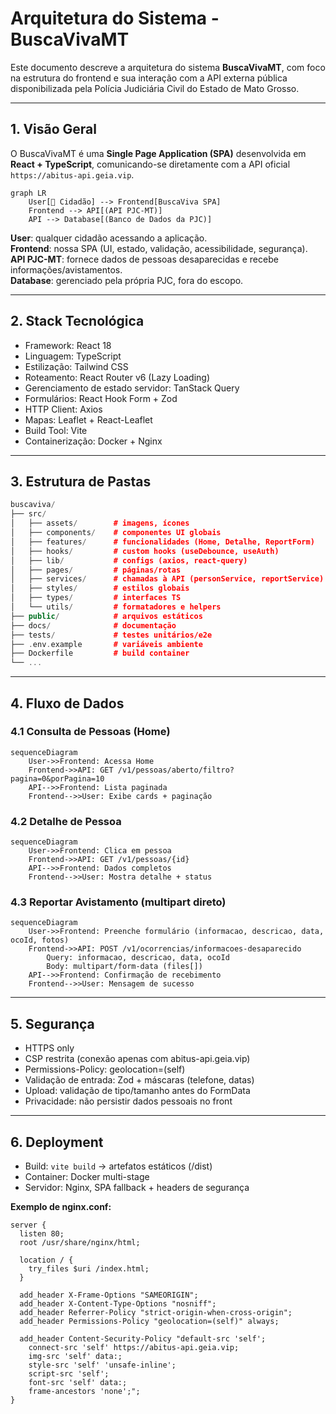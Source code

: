 # Arquitetura do Sistema - BuscaVivaMT

Este documento descreve a arquitetura do sistema **BuscaVivaMT**, com foco na estrutura do frontend e sua interação com a API externa pública disponibilizada pela Polícia Judiciária Civil do Estado de Mato Grosso.

---

## 1. Visão Geral

O BuscaVivaMT é uma **Single Page Application (SPA)** desenvolvida em **React + TypeScript**, comunicando-se diretamente com a API oficial `https://abitus-api.geia.vip`.

```mermaid
graph LR
    User[👤 Cidadão] --> Frontend[BuscaViva SPA]
    Frontend --> API[(API PJC-MT)]
    API --> Database[(Banco de Dados da PJC)]
```

**User**: qualquer cidadão acessando a aplicação.  
**Frontend**: nossa SPA (UI, estado, validação, acessibilidade, segurança).  
**API PJC-MT**: fornece dados de pessoas desaparecidas e recebe informações/avistamentos.  
**Database**: gerenciado pela própria PJC, fora do escopo.

---

## 2. Stack Tecnológica
- Framework: React 18
- Linguagem: TypeScript
- Estilização: Tailwind CSS
- Roteamento: React Router v6 (Lazy Loading)
- Gerenciamento de estado servidor: TanStack Query
- Formulários: React Hook Form + Zod
- HTTP Client: Axios
- Mapas: Leaflet + React-Leaflet
- Build Tool: Vite
- Containerização: Docker + Nginx

---

## 3. Estrutura de Pastas

```cpp
buscaviva/
├── src/
│   ├── assets/        # imagens, ícones
│   ├── components/    # componentes UI globais
│   ├── features/      # funcionalidades (Home, Detalhe, ReportForm)
│   ├── hooks/         # custom hooks (useDebounce, useAuth)
│   ├── lib/           # configs (axios, react-query)
│   ├── pages/         # páginas/rotas
│   ├── services/      # chamadas à API (personService, reportService)
│   ├── styles/        # estilos globais
│   ├── types/         # interfaces TS
│   └── utils/         # formatadores e helpers
├── public/            # arquivos estáticos
├── docs/              # documentação
├── tests/             # testes unitários/e2e
├── .env.example       # variáveis ambiente
├── Dockerfile         # build container
└── ...
```

---

## 4. Fluxo de Dados

### 4.1 Consulta de Pessoas (Home)
```mermaid
sequenceDiagram
    User->>Frontend: Acessa Home
    Frontend->>API: GET /v1/pessoas/aberto/filtro?pagina=0&porPagina=10
    API-->>Frontend: Lista paginada
    Frontend-->>User: Exibe cards + paginação
```

### 4.2 Detalhe de Pessoa
```mermaid
sequenceDiagram
    User->>Frontend: Clica em pessoa
    Frontend->>API: GET /v1/pessoas/{id}
    API-->>Frontend: Dados completos
    Frontend-->>User: Mostra detalhe + status
```

### 4.3 Reportar Avistamento (multipart direto)
```mermaid
sequenceDiagram
    User->>Frontend: Preenche formulário (informacao, descricao, data, ocoId, fotos)
    Frontend->>API: POST /v1/ocorrencias/informacoes-desaparecido
        Query: informacao, descricao, data, ocoId
        Body: multipart/form-data (files[])
    API-->>Frontend: Confirmação de recebimento
    Frontend-->>User: Mensagem de sucesso
```

---

## 5. Segurança
- HTTPS only
- CSP restrita (conexão apenas com abitus-api.geia.vip)
- Permissions-Policy: geolocation=(self)
- Validação de entrada: Zod + máscaras (telefone, datas)
- Upload: validação de tipo/tamanho antes do FormData
- Privacidade: não persistir dados pessoais no front

---

## 6. Deployment
- Build: `vite build` → artefatos estáticos (/dist)
- Container: Docker multi-stage
- Servidor: Nginx, SPA fallback + headers de segurança

**Exemplo de nginx.conf:**
```nginx
server {
  listen 80;
  root /usr/share/nginx/html;

  location / {
    try_files $uri /index.html;
  }

  add_header X-Frame-Options "SAMEORIGIN";
  add_header X-Content-Type-Options "nosniff";
  add_header Referrer-Policy "strict-origin-when-cross-origin";
  add_header Permissions-Policy "geolocation=(self)" always;

  add_header Content-Security-Policy "default-src 'self';
    connect-src 'self' https://abitus-api.geia.vip;
    img-src 'self' data:;
    style-src 'self' 'unsafe-inline';
    script-src 'self';
    font-src 'self' data:;
    frame-ancestors 'none';";
}
```
